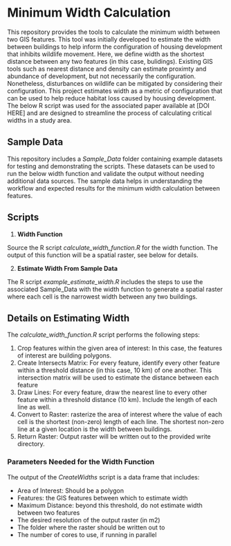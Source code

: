 # Minimum Width Calculation 
This repository provides the tools to calculate the minimum width between two GIS features. This tool was initially developed to estimate the width between buildings to help inform the configuration of housing development that inhibits wildlife movement. Here, we define width as the shortest distance between any two features (in this case, bulidings). Existing GIS tools such as nearest distance and density can estimate proximty and abundance of development, but not necessarily the configuration. Nonetheless, disturbances on wildlife can be mitigated by considering their configuration. This project estimates width as a metric of configuration that can be used to help reduce habitat loss caused by housing development. The below R script was used for the associated paper available at [DOI HERE] and are designed to streamline the process of calculating critical widths in a study area. 

## Sample Data

This repository includes a *Sample_Data* folder containing example datasets for testing and demonstrating the scripts. These datasets can be used to run the below width function and validate the output without needing additional data sources. The sample data helps in understanding the workflow and expected results for the minimum width calculation between features.

## Scripts
1. **Width Function**<br />
   
Source the R script *calculate_width_function.R* for the width function. The output of this function will be a spatial raster, see below for details.<br />

2. **Estimate Width From Sample Data**<br />

The R script *example_estimate_width.R* includes the steps to use the associated Sample_Data with the width function to generate a spatial raster where each cell is the narrowest width between any two buildings.<br />

## Details on Estimating Width
The *calculate_width_function.R* script performs the following steps:
1. Crop features within the given area of interest: In this case, the features of interest are building polygons.
2. Create Intersects Matrix: For every feature, identify every other feature within a threshold distance (in this case, 10 km) of one another. This intersection matrix will be used to estimate the distance between each feature
3. Draw Lines: For every feature, draw the nearest line to every other feature within a threshold distance (10 km). Include the length of each line as well. 
4. Convert to Raster: rasterize the area of interest where the value of each cell is the shortest (non-zero) length of each line. The shortest non-zero line at a given location is the width between buildings. 
5. Return Raster: Output raster will be written out to the provided write directory.

### Parameters Needed for the Width Function
The output of the *CreateWidths* script is a data frame that includes:
- Area of Interest: Should be a polygon
- Features: the GIS features between which to estimate width
- Maximum Distance: beyond this threshold, do not estimate width between two features
- The desired resolution of the output raster (in m2)
- The folder where the raster should be written out to
- The number of cores to use, if running in parallel
